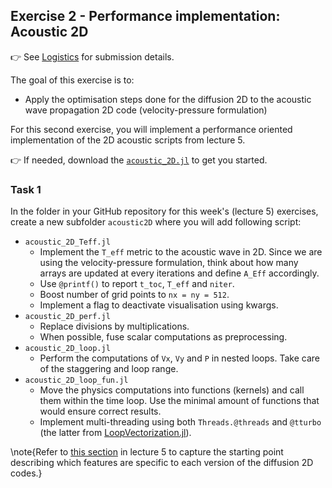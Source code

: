 <!--This file was generated, do not modify it.-->
## Exercise 2 - **Performance implementation: Acoustic 2D**

👉 See [Logistics](/logistics/#submission) for submission details.

The goal of this exercise is to:
- Apply the optimisation steps done for the diffusion 2D to the acoustic wave propagation 2D code (velocity-pressure formulation)

For this second exercise, you will implement a performance oriented implementation of the 2D acoustic scripts from lecture 5.

👉 If needed, download the [`acoustic_2D.jl`](https://github.com/eth-vaw-glaciology/course-101-0250-00/blob/main/scripts/) to get you started.

### Task 1

In the folder in your GitHub repository for this week's (lecture 5) exercises, create a new subfolder `acoustic2D` where you will add following script:
- `acoustic_2D_Teff.jl`
  - Implement the `T_eff` metric to the acoustic wave in 2D. Since we are using the velocity-pressure formulation, think about how many arrays are updated at every iterations and define `A_Eff` accordingly.
  - Use `@printf()` to report `t_toc`, `T_eff` and `niter`.
  - Boost number of grid points to `nx = ny = 512`.
  - Implement a flag to deactivate visualisation using kwargs.
- `acoustic_2D_perf.jl`
  - Replace divisions by multiplications.
  - When possible, fuse scalar computations as preprocessing.
- `acoustic_2D_loop.jl`
  - Perform the computations of `Vx`, `Vy` and `P` in nested loops. Take care of the staggering and loop range.
- `acoustic_2D_loop_fun.jl`
  - Move the physics computations into functions (kernels) and call them within the time loop. Use the minimal amount of functions that would ensure correct results.
  - Implement multi-threading using both `Threads.@threads` and `@tturbo` (the latter from [LoopVectorization.jl](https://github.com/JuliaSIMD/LoopVectorization.jl)).

\note{Refer to [this section](#timer_and_performance) in lecture 5 to capture the starting point describing which features are specific to each version of the diffusion 2D codes.}

